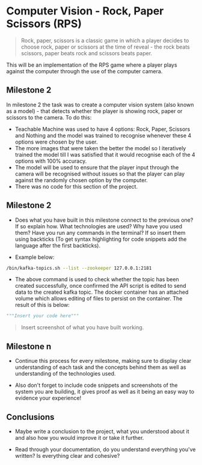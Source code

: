 # Computer Vision - Rock, Paper Scissors (RPS)

> Rock, paper, scissors is a classic game in which a player decides to choose rock, paper or scissors at the time of reveal - the rock beats scissors, paper beats rock and scissors beats paper. 

This will be an implementation of the RPS game where a player plays against the computer through the use of the computer camera. 

## Milestone 2

In milestone 2 the task was to create a computer vision system (also known as a model) - that detects whether the player is showing rock, paper or scissors to the camera. To do this:
- Teachable Machine was used to have 4 options: Rock, Paper, Scissors and Nothing and the model was trained to recognise whenever these 4 options were chosen by the user. 
- The more images that were taken the better the model so I iteratively trained the model till I was satisfied that it would recognise each of the 4 options with 100% accuracy.
- The model will be used to ensure that the player input through the camera will be recognised without issues so that the player can play against the randomly chosen option by the computer.
- There was no code for this section of the project.

## Milestone 2

- Does what you have built in this milestone connect to the previous one? If so explain how. What technologies are used? Why have you used them? Have you run any commands in the terminal? If so insert them using backticks (To get syntax highlighting for code snippets add the language after the first backticks).

- Example below:

```bash
/bin/kafka-topics.sh --list --zookeeper 127.0.0.1:2181
```

- The above command is used to check whether the topic has been created successfully, once confirmed the API script is edited to send data to the created kafka topic. The docker container has an attached volume which allows editing of files to persist on the container. The result of this is below:

```python
"""Insert your code here"""
```

> Insert screenshot of what you have built working.

## Milestone n

- Continue this process for every milestone, making sure to display clear understanding of each task and the concepts behind them as well as understanding of the technologies used.

- Also don't forget to include code snippets and screenshots of the system you are building, it gives proof as well as it being an easy way to evidence your experience!

## Conclusions

- Maybe write a conclusion to the project, what you understood about it and also how you would improve it or take it further.

- Read through your documentation, do you understand everything you've written? Is everything clear and cohesive?